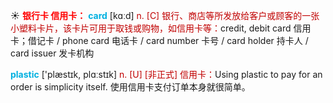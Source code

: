 ☀ <font color="red">**银行卡 信用卡：**</font>
<font color="sky blue">**card**</font> [kɑːd] 
<font color="#c00000">n. [C] 银行、商店等所发放给客户或顾客的一张小塑料卡片，该卡片可用于取钱或购物，如信用卡等：</font>credit, debit card 信用卡；借记卡 / phone card 电话卡 / card number 卡号 / card holder 持卡人 / card issuer 发卡机构

<font color="sky blue">**plastic**</font> ['plæstɪk, plɑːstɪk] 
<font color="#c00000">n. [U] [非正式] 信用卡：</font>Using plastic to pay for an order is simplicity itself. 使用信用卡支付订单本身就很简单。

